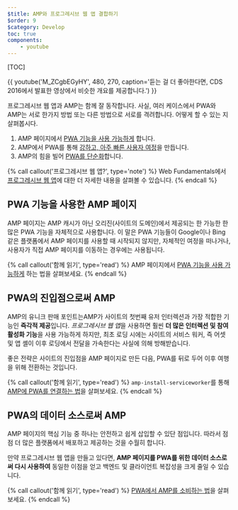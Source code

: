 ```yaml
---
$title: AMP와 프로그레시브 웹 앱 결합하기
$order: 9
$category: Develop
toc: true
components:
    - youtube
---
```

[TOC]

{{ youtube('M_ZCgbEGyHY', 480, 270, caption='듣는 걸 더 좋아한다면, CDS 2016에서 발표한 영상에서 비슷한 개요를 제공합니다.') }}

프로그레시브 웹 앱과 AMP는 함께 잘 동작합니다.
사실, 여러 케이스에서 PWA와 AMP는 서로 한가지 방법 또는 다른 방법으로 서로를 격려합니다.
어떻게 할 수 있는 지 살펴봅시다.

1. AMP 페이지에서 [PWA 기능을 사용 가능하게](/ko/docs/guides/pwa-amp/amp-as-pwa) 합니다.
1. AMP에서 PWA를 통해 [강하고, 아주 빠른 사용자 여정](/ko/docs/guides/pwa-amp/amp-to-pwa)을 만듭니다.
1. AMP의 힘을 빌어 [PWA를 단순화](/ko/docs/guides/pwa-amp/amp-in-pwa)합니다.

{% call callout('프로그레시브 웹 앱?', type='note') %}
Web Fundamentals에서 [프로그레시브 웹 앱](https://developers.google.com/web/progressive-web-apps/)에 대한 더 자세한 내용을 살펴볼 수 있습니다.
{% endcall %}

## PWA 기능을 사용한 AMP 페이지

AMP 페이지는 AMP 캐시가 아닌 오리진(사이트의 도메인)에서 제공되는 한 가능한 한 많은 PWA 기능을 자체적으로 사용합니다.
이 말은 PWA 기능들이 Google이나 Bing같은 플랫폼에서 AMP 페이지를 사용할 때 시작되지 않지만,
자체적인 여정을 떠나거나, 사용자가 직접 AMP 페이지를 이동하는 경우에는 사용됩니다.

{% call callout('함께 읽기', type='read') %}
AMP 페이지에서 [PWA 기능을 사용 가능하게](/ko/docs/guides/pwa-amp/amp-as-pwa) 하는 법을 살펴보세요.
{% endcall %}

## PWA의 진입점으로써 AMP

AMP의 유니크 판매 포인트는AMP가 사이트의 첫번째 유저 인터렉션과 가장 적합한 기능인 **즉각적 제공**입니다.
*프로그레시브 웹 앱*을 사용하면 훨씬 **더 많은 인터렉션 및 참여 활성화 기능**을 사용 가능하게 하지만,
최초 로딩 시에는 사이트의 서비스 워커, 즉 어셋 및 앱 셸이 이후 로딩에서 전달을 가속한다는 사실에 의해 방해받습니다.

좋은 전략은 사이트의 진입점을 AMP 페이지로 만든 다음,
PWA를 뒤로 두어 이후 여행을 위해 전환하는 것입니다.

{% call callout('함께 읽기', type='read') %}
`amp-install-serviceworker`를 통해 [AMP에 PWA를 연결하는 법](/ko/docs/guides/pwa-amp/amp-to-pwa)을 살펴보세요.
{% endcall %}

## PWA의 데이터 소스로써 AMP

AMP 페이지의 핵심 기능 중 하나는 안전하고 쉽게 삽입할 수 있단 점입니다.
따라서 점점 더 많은 플랫폼에서 배포하고 제공하는 것을 수월히 합니다.

만약 프로그레시브 웹 앱을 만들고 있다면, **AMP 페이지를 PWA를 위한 데이터 소스로써 다시 사용하여** 동일한 이점을 얻고 백엔드 및 클라이언트 복잡성을 크게 줄일 수 있습니다. 

{% call callout('함께 읽기', type='read') %}
[PWA에서 AMP를 소비하는 법](/ko/docs/guides/pwa-amp/amp-in-pwa)을 살펴보세요.
{% endcall %}
